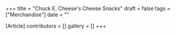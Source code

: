 +++
title = "Chuck E. Cheese's Cheese Snacks"
draft = false
tags = ["Merchandise"]
date = ""

[Article]
contributors = []
gallery = []
+++